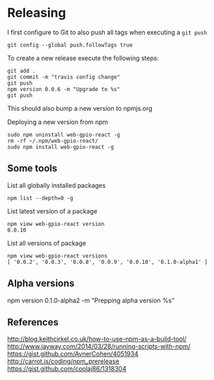 # Releasing

I first configure to Git to also push all tags when executing a ```git push```
```
git config --global push.followTags true
```

To create a new release execute the following steps:

```
git add .
git commit -m "travis config change"
git push
npm version 0.0.6 -m "Upgrade to %s"
git push
```

This should also bump a new version to npmjs.org




Deploying a new version from npm

```
sudo npm uninstall web-gpio-react -g
rm -rf ~/.npm/web-gpio-react/
sudo npm install web-gpio-react -g
```

## Some tools

List all globally installed packages

```
npm list --depth=0 -g
```

List latest version of a package

```
npm view web-gpio-react version
0.0.10
```

List all versions of package

```
npm view web-gpio-react versions
[ '0.0.2', '0.0.3', '0.0.8', '0.0.9', '0.0.10', '0.1.0-alpha1' ]
```




## Alpha versions

npm version 0.1.0-alpha2 -m "Prepping alpha version %s"


## References

http://blog.keithcirkel.co.uk/how-to-use-npm-as-a-build-tool/
http://www.jayway.com/2014/03/28/running-scripts-with-npm/
https://gist.github.com/AvnerCohen/4051934
http://carrot.is/coding/npm_prerelease
https://gist.github.com/coolaj86/1318304

